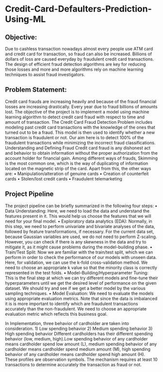 # Credit-Card-Defaulters-Prediction-Using-ML

## Objective:
Due to cashless transaction nowadays almost every people use ATM card and credit card for transaction, so fraud can also be increased. Billions of dollars of loss are caused everyday by fraudulent credit card transactions. The design of efficient fraud detection algorithms are key for reducing those losses and more and more algorithms rely on machine learning techniques to assist fraud investigators.

## Problem Statement:
Credit card frauds are increasing heavily and because of the fraud financial losses are increasing drastically. Every year due to fraud billions of amounts lost. The objective of the project is to implement a model using machine learning algorithm to detect credit card fraud with respect to time and amount of transaction. The Credit Card Fraud Detection Problem includes modeling past credit card transactions with the knowledge of the ones that turned out to be a fraud. This model is then used to identify whether a new transaction is fraudulent or not. Our aim here is to detect 100% of the fraudulent transactions while minimizing the incorrect fraud classifications.
Understanding and Defining Fraud
Credit card fraud is any dishonest act and behavior to obtain information without the proper authorization from the account holder for financial gain. Among different ways of frauds, Skimming is the most common one, which is the way of duplicating of information located on the magnetic strip of the card. Apart from this, the other ways are:
•	Manipulation/alteration of genuine cards
•	Creation of counterfeit cards
•	Stolen/lost credit cards
•	Fraudulent telemarketing

## Project Pipeline
The project pipeline can be briefly summarized in the following four steps:
•	Data Understanding: Here, we need to load the data and understand the features present in it. This would help us choose the features that we will need for your final model.
•	Exploratory data analytics (EDA): Normally, in this step, we need to perform univariate and bivariate analyses of the data, followed by feature transformations, if necessary. For the current data set, because Gaussian variables are used, we do not need to perform Z-scaling. However, you can check if there is any skewness in the data and try to mitigate it, as it might cause problems during the model-building phase.
•	Train/Test Split: Now we are familiar with the train/test split, which we can perform in order to check the performance of our models with unseen data. Here, for validation, we can use the k-fold cross-validation method. We need to choose an appropriate k value so that the minority class is correctly represented in the test folds.
•	Model-Building/Hyperparameter Tuning: This is the final step at which we can try different models and fine-tune their hyperparameters until we get the desired level of performance on the given dataset. We should try and see if we get a better model by the various sampling techniques.
•	Model Evaluation: We need to evaluate the models using appropriate evaluation metrics. Note that since the data is imbalanced it is is more important to identify which are fraudulent transactions accurately than the non-fraudulent. We need to choose an appropriate evaluation metric which reflects this business goal.


In Implementation, three behavior of cardholder are taken into consideration. 1) Low spending behavior 2) Medium spending behavior 3) High spending behavior Different cardholders has their different spending behavior (low, medium, high).Low spending behavior of any cardholder means cardholder spend low amount (L), medium spending behavior of any cardholder means cardholder spend medium amount (M), high spending behavior of any cardholder means cardholder spend high amount (H). These profiles are observation symbols. The mechanism requires at least 10 transactions to determine accurately the transaction as fraud or not. 
